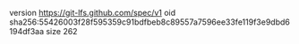 version https://git-lfs.github.com/spec/v1
oid sha256:55426003f28f595359c91bdfbeb8c89557a7596ee33fe119f3e9dbd6194df3aa
size 262

